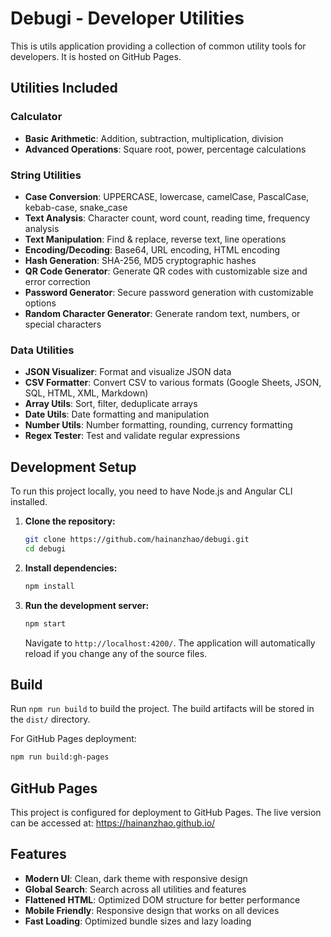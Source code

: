 # Debugi - Developer Utilities

This is utils application providing a collection of common utility tools for developers. It is hosted on GitHub Pages.

## Utilities Included

### Calculator
- **Basic Arithmetic**: Addition, subtraction, multiplication, division
- **Advanced Operations**: Square root, power, percentage calculations

### String Utilities
- **Case Conversion**: UPPERCASE, lowercase, camelCase, PascalCase, kebab-case, snake_case
- **Text Analysis**: Character count, word count, reading time, frequency analysis
- **Text Manipulation**: Find & replace, reverse text, line operations
- **Encoding/Decoding**: Base64, URL encoding, HTML encoding
- **Hash Generation**: SHA-256, MD5 cryptographic hashes
- **QR Code Generator**: Generate QR codes with customizable size and error correction
- **Password Generator**: Secure password generation with customizable options
- **Random Character Generator**: Generate random text, numbers, or special characters

### Data Utilities
- **JSON Visualizer**: Format and visualize JSON data
- **CSV Formatter**: Convert CSV to various formats (Google Sheets, JSON, SQL, HTML, XML, Markdown)
- **Array Utils**: Sort, filter, deduplicate arrays
- **Date Utils**: Date formatting and manipulation
- **Number Utils**: Number formatting, rounding, currency formatting
- **Regex Tester**: Test and validate regular expressions

## Development Setup

To run this project locally, you need to have Node.js and Angular CLI installed.

1.  **Clone the repository:**
    ```bash
    git clone https://github.com/hainanzhao/debugi.git
    cd debugi
    ```

2.  **Install dependencies:**
    ```bash
    npm install
    ```

3.  **Run the development server:**
    ```bash
    npm start
    ```
    Navigate to `http://localhost:4200/`. The application will automatically reload if you change any of the source files.

## Build

Run `npm run build` to build the project. The build artifacts will be stored in the `dist/` directory. 

For GitHub Pages deployment:
```bash
npm run build:gh-pages
```

## GitHub Pages

This project is configured for deployment to GitHub Pages. The live version can be accessed at:
https://hainanzhao.github.io/

## Features

- **Modern UI**: Clean, dark theme with responsive design
- **Global Search**: Search across all utilities and features
- **Flattened HTML**: Optimized DOM structure for better performance
- **Mobile Friendly**: Responsive design that works on all devices
- **Fast Loading**: Optimized bundle sizes and lazy loading
